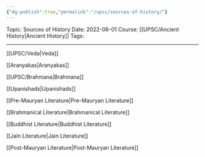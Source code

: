 ```yaml
---
{"dg-publish":true,"permalink":"/upsc/sources-of-history/"}
---
```


Topic: Sources of History
Date: 2022-06-01
Course: [[UPSC/Ancient History\|Ancient History]]
Tags: 

---



[[UPSC/Veda\|Veda]]

[[Aranyakas\|Aranyakas]]

[[UPSC/Brahmana\|Brahmana]]

[[Upanishads\|Upanishads]]


[[Pre-Mauryan Literature\|Pre-Mauryan Literature]]

[[Brahmanical Literature\|Brahmanical Literature]]

[[Buddhist Literature\|Buddhist Literature]]

[[Jain Literature\|Jain Literature]]

[[Post-Mauryan Literature\|Post-Mauryan Literature]]




